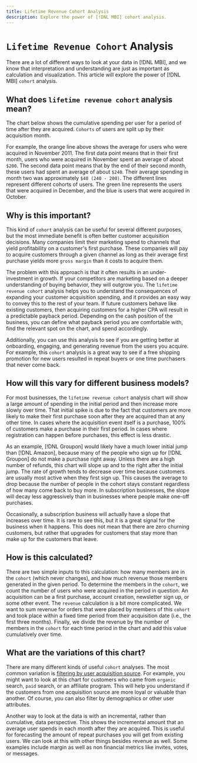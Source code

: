 ```yaml
---
title: Lifetime Revenue Cohort Analysis
description: Explore the power of [!DNL MBI] cohort analysis.
---
```

# `Lifetime Revenue Cohort` Analysis

There are a lot of different ways to look at your data in [!DNL MBI], and we know that interpretation and understanding are just as important as calculation and visualization. This article will explore the power of [!DNL MBI] `cohort` analysis.

## What does `lifetime revenue cohort` analysis mean?

The chart below shows the cumulative spending per user for a period of time after they are acquired. `Cohorts` of users are split up by their acquisition month.

For example, the orange line above shows the average for users who were acquired in November 2011. The first data point means that in their first month, users who were acquired in November spent an average of about `$200`. The second data point means that by the end of their second month, these users had spent an average of about `$240`. Their average spending in month two was approximately `$40 (240 - 200)`. The different lines represent different cohorts of users. The green line represents the users that were acquired in December, and the blue is users that were acquired in October.

## Why is this important?

This kind of `cohort` analysis can be useful for several different purposes, but the most immediate benefit is often better customer acquisition decisions. Many companies limit their marketing spend to channels that yield profitability on a customer's first purchase. These companies will pay to acquire customers through a given channel as long as their average first purchase yields more `gross margin` than it costs to acquire them.

The problem with this approach is that it often results in an under-investment in growth. If your competitors are marketing based on a deeper understanding of buying behavior, they will outgrow you. The `lifetime revenue cohort` analysis helps you to understand the consequences of expanding your customer acquisition spending, and it provides an easy way to convey this to the rest of your team. If future customers behave like existing customers, then acquiring customers for a higher CPA will result in a predictable payback period. Depending on the cash position of the business, you can define what payback period you are comfortable with, find the relevant spot on the chart, and spend accordingly. 

Additionally, you can use this analysis to see if you are getting better at onboarding, engaging, and generating revenue from the users you acquire.  For example, this `cohort` analysis is a great way to see if a free shipping promotion for new users resulted in repeat buyers or one time purchasers that never come back.

## How will this vary for different business models?

For most businesses, the `lifetime revenue cohort` analysis chart will show a large amount of spending in the initial period and then increase more slowly over time. That initial spike is due to the fact that customers are more likely to make their first purchase soon after they are acquired than at any other time. In cases where the acquisition event itself is a purchase, 100% of customers make a purchase in their first period. In cases where registration can happen before purchases, this effect is less drastic.

As an example, [!DNL Groupon] would likely have a much lower initial jump than [!DNL Amazon], because many of the people who sign up for [!DNL Groupon] do not make a purchase right away. Unless there are a high number of refunds, this chart will slope up and to the right after the initial jump. The rate of growth tends to decrease over time because customers are usually most active when they first sign up. This causes the average to drop because the number of people in the cohort stays constant regardless of how many come back to buy more. In subscription businesses, the slope will decay less aggressively than in businesses where people make one-off purchases.

Occasionally, a subscription business will actually have a slope that increases over time. It is rare to see this, but it is a great signal for the business when it happens. This does not mean that there are zero churning customers, but rather that upgrades for customers that stay more than make up for the customers that leave.

## How is this calculated?

There are two simple inputs to this calculation: how many members are in the `cohort` (which never changes), and how much revenue those members generated in the given period. To determine the members in the `cohort`, we count the number of users who were acquired in the period in question. An acquisition can be a first purchase, account creation, newsletter sign up, or some other event. The `revenue` calculation is a bit more complicated. We want to sum revenue for orders that were placed by members of this `cohort` and took place within a fixed time period from their acquisition date (i.e., the first three months). Finally, we divide the revenue by the number of members in the `cohort` for each time period in the chart and add this value cumulatively over time.

## What are the variations of this chart?

There are many different kinds of useful `cohort` analyses.  The most common variation is [filtering by user acquisition source](../analysis/most-value-source-channel.md). For example, you might want to look at this chart for customers who came from `organic` search, `paid` search, or an affiliate program. This will help you understand if the customers from one acquisition source are more loyal or valuable than another. Of course, you can also filter by demographics or other user attributes.

Another way to look at the data is with an incremental, rather than cumulative, data perspective.  This shows the incremental amount that an average user spends in each month after they are acquired.  This is useful for forecasting the amount of repeat purchases you will get from existing users. We can look at this with other things besides revenue as well. Some examples include margin as well as non financial metrics like invites, votes, or messages.
